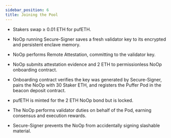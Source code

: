```yaml
---
sidebar_position: 6
title: Joining the Pool
---
```


- Stakers swap ≥ 0.01 ETH for pufETH.

- NoOp running Secure-Signer saves a fresh validator key to its encrypted and persistent enclave
  memory.
- NoOp performs Remote Attestation, committing to the validator key.
- NoOp submits attestation evidence and 2 ETH to permissionless NoOp onboarding contract.
- Onboarding contract verifies the key was generated by Secure-Signer, pairs the NoOp with 30
  Staker ETH, and registers the Puffer Pod in the beacon deposit contract.
- pufETH is minted for the 2 ETH NoOp bond but is locked.
- The NoOp performs validator duties on behalf of the Pod, earning consensus and execution
  rewards.
- Secure-Signer prevents the NoOp from accidentally signing slashable material.
